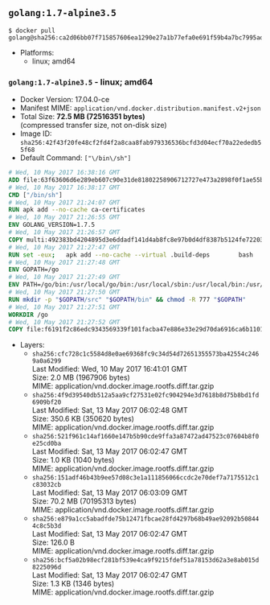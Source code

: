 ## `golang:1.7-alpine3.5`

```console
$ docker pull golang@sha256:ca2d06bb07f715857606ea1290e27a1b77efa0e691f59b4a7bc7995ad93714a0
```

-	Platforms:
	-	linux; amd64

### `golang:1.7-alpine3.5` - linux; amd64

-	Docker Version: 17.04.0-ce
-	Manifest MIME: `application/vnd.docker.distribution.manifest.v2+json`
-	Total Size: **72.5 MB (72516351 bytes)**  
	(compressed transfer size, not on-disk size)
-	Image ID: `sha256:42f43f20fe48cf2fd4f2a8caa8fab979336536bcfd3d04ecf70a22ededb55f68`
-	Default Command: `["\/bin\/sh"]`

```dockerfile
# Wed, 10 May 2017 16:38:16 GMT
ADD file:63f63606d6e289eb607c90e31de81802258906712727e473a2898f0f1ae55bb5 in / 
# Wed, 10 May 2017 16:38:17 GMT
CMD ["/bin/sh"]
# Wed, 10 May 2017 21:24:07 GMT
RUN apk add --no-cache ca-certificates
# Wed, 10 May 2017 21:26:55 GMT
ENV GOLANG_VERSION=1.7.5
# Wed, 10 May 2017 21:26:57 GMT
COPY multi:492383bd4204895d3e6ddadf141d4ab8fc8e97b0d4df8387b5124fe722039f0d in /go-alpine-patches/ 
# Wed, 10 May 2017 21:27:47 GMT
RUN set -eux; 	apk add --no-cache --virtual .build-deps 		bash 		gcc 		musl-dev 		openssl 		go 	; 	export 		GOROOT_BOOTSTRAP="$(go env GOROOT)" 		GOOS="$(go env GOOS)" 		GOARCH="$(go env GOARCH)" 		GO386="$(go env GO386)" 		GOARM="$(go env GOARM)" 		GOHOSTOS="$(go env GOHOSTOS)" 		GOHOSTARCH="$(go env GOHOSTARCH)" 	; 		wget -O go.tgz "https://golang.org/dl/go$GOLANG_VERSION.src.tar.gz"; 	echo '4e834513a2079f8cbbd357502cccaac9507fd00a1efe672375798858ff291815 *go.tgz' | sha256sum -c -; 	tar -C /usr/local -xzf go.tgz; 	rm go.tgz; 		cd /usr/local/go/src; 	for p in /go-alpine-patches/*.patch; do 		[ -f "$p" ] || continue; 		patch -p2 -i "$p"; 	done; 	./make.bash; 		rm -rf /go-alpine-patches; 	apk del .build-deps; 		export PATH="/usr/local/go/bin:$PATH"; 	go version
# Wed, 10 May 2017 21:27:48 GMT
ENV GOPATH=/go
# Wed, 10 May 2017 21:27:49 GMT
ENV PATH=/go/bin:/usr/local/go/bin:/usr/local/sbin:/usr/local/bin:/usr/sbin:/usr/bin:/sbin:/bin
# Wed, 10 May 2017 21:27:50 GMT
RUN mkdir -p "$GOPATH/src" "$GOPATH/bin" && chmod -R 777 "$GOPATH"
# Wed, 10 May 2017 21:27:51 GMT
WORKDIR /go
# Wed, 10 May 2017 21:27:52 GMT
COPY file:f6191f2c86edc9343569339f101facba47e886e33e29d70da6916ca6b1101a53 in /usr/local/bin/ 
```

-	Layers:
	-	`sha256:cfc728c1c5584d8e0ae69368fc9c34d54d72651355573ba42554c2469a0a6299`  
		Last Modified: Wed, 10 May 2017 16:41:01 GMT  
		Size: 2.0 MB (1967906 bytes)  
		MIME: application/vnd.docker.image.rootfs.diff.tar.gzip
	-	`sha256:4f9d39540db512a5aa9cf27531e02fc904294e3d7618b8d75b8bd1fd6909bf20`  
		Last Modified: Sat, 13 May 2017 06:02:48 GMT  
		Size: 350.6 KB (350620 bytes)  
		MIME: application/vnd.docker.image.rootfs.diff.tar.gzip
	-	`sha256:521f961c14af1660e147b5b90cde9ffa3a87472ad47523c07604b8f0e25cd0ba`  
		Last Modified: Sat, 13 May 2017 06:02:47 GMT  
		Size: 1.0 KB (1040 bytes)  
		MIME: application/vnd.docker.image.rootfs.diff.tar.gzip
	-	`sha256:151adf46b43b9ee57d08c3e1a111856066ccdc2e70def7a7175512c1c83032cb`  
		Last Modified: Sat, 13 May 2017 06:03:09 GMT  
		Size: 70.2 MB (70195313 bytes)  
		MIME: application/vnd.docker.image.rootfs.diff.tar.gzip
	-	`sha256:e879a1cc5abadfde75b12471fbcae28fd4297b68b49ae92092b508444c8c5b3d`  
		Last Modified: Sat, 13 May 2017 06:02:47 GMT  
		Size: 126.0 B  
		MIME: application/vnd.docker.image.rootfs.diff.tar.gzip
	-	`sha256:bcf5a02b98ecf281bf539e4ca9f9215fdef51a78153d62a3e8ab015d8225096d`  
		Last Modified: Sat, 13 May 2017 06:02:47 GMT  
		Size: 1.3 KB (1346 bytes)  
		MIME: application/vnd.docker.image.rootfs.diff.tar.gzip
